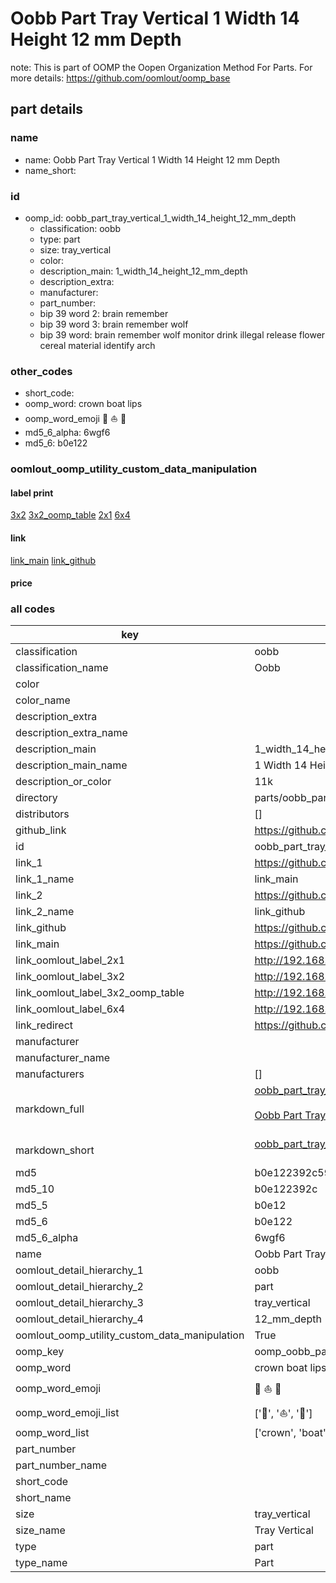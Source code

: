 # Oobb Part Tray Vertical 1 Width 14 Height 12 mm Depth  

note: This is part of OOMP the Oopen Organization Method For Parts. For more details: https://github.com/oomlout/oomp_base

##  part details
  







### name
* name: Oobb Part Tray Vertical 1 Width 14 Height 12 mm Depth
* name_short: 
### id
* oomp_id: oobb_part_tray_vertical_1_width_14_height_12_mm_depth
  * classification: oobb
  * type: part
  * size: tray_vertical
  * color: 
  * description_main: 1_width_14_height_12_mm_depth
  * description_extra: 
  * manufacturer: 
  * part_number: 
  * bip 39 word 2: brain remember
  * bip 39 word 3: brain remember wolf
  * bip 39 word: brain remember wolf monitor drink illegal release flower cereal material identify arch

### other_codes
* short_code: 
* oomp_word: crown boat lips
* oomp_word_emoji :crown: :boat: :lips:
* md5_6_alpha: 6wgf6
* md5_6: b0e122






### oomlout_oomp_utility_custom_data_manipulation
#### label print
[3x2](http://192.168.1.245:1112/?label=oomp%206wgf6)
[3x2_oomp_table](http://192.168.1.108:1112/?label=oomp%206wgf6)
[2x1](http://192.168.1.242:1112/?label=oomp%206wgf6)
[6x4](http://192.168.1.55:1112/?label=oomp%206wgf6)    

#### link

[link_main](https://github.com/oomlout/oomlout_oomp_version_1_messy/tree/main/parts/oobb_part_tray_vertical_1_width_14_height_12_mm_depth) [link_github](https://github.com/oomlout/oomlout_oomp_version_1_messy/tree/main/parts/oobb_part_tray_vertical_1_width_14_height_12_mm_depth)                             

#### price







### all codes 
| key | value |  
| --- | --- |  
| classification | oobb |  
| classification_name | Oobb |  
| color |  |  
| color_name |  |  
| description_extra |  |  
| description_extra_name |  |  
| description_main | 1_width_14_height_12_mm_depth |  
| description_main_name | 1 Width 14 Height 12 mm Depth |  
| description_or_color | 11k |  
| directory | parts/oobb_part_tray_vertical_1_width_14_height_12_mm_depth |  
| distributors | [] |  
| github_link | https://github.com/oomlout/oomlout_oomp_part_src/tree/main/parts/oobb_part_tray_vertical_1_width_14_height_12_mm_depth |  
| id | oobb_part_tray_vertical_1_width_14_height_12_mm_depth |  
| link_1 | https://github.com/oomlout/oomlout_oomp_version_1_messy/tree/main/parts/oobb_part_tray_vertical_1_width_14_height_12_mm_depth |  
| link_1_name | link_main |  
| link_2 | https://github.com/oomlout/oomlout_oomp_version_1_messy/tree/main/parts/oobb_part_tray_vertical_1_width_14_height_12_mm_depth |  
| link_2_name | link_github |  
| link_github | https://github.com/oomlout/oomlout_oomp_version_1_messy/tree/main/parts/oobb_part_tray_vertical_1_width_14_height_12_mm_depth |  
| link_main | https://github.com/oomlout/oomlout_oomp_version_1_messy/tree/main/parts/oobb_part_tray_vertical_1_width_14_height_12_mm_depth |  
| link_oomlout_label_2x1 | http://192.168.1.242:1112/?label=oomp%206wgf6 |  
| link_oomlout_label_3x2 | http://192.168.1.245:1112/?label=oomp%206wgf6 |  
| link_oomlout_label_3x2_oomp_table | http://192.168.1.108:1112/?label=oomp%206wgf6 |  
| link_oomlout_label_6x4 | http://192.168.1.55:1112/?label=oomp%206wgf6 |  
| link_redirect | https://github.com/oomlout/oomlout_oomp_version_1_messy/tree/main/parts/oobb_part_tray_vertical_1_width_14_height_12_mm_depth |  
| manufacturer |  |  
| manufacturer_name |  |  
| manufacturers | [] |  
| markdown_full | [oobb_part_tray_vertical_1_width_14_height_12_mm_depth](none)<br>[](none)<br>[Oobb Part Tray Vertical 1 Width 14 Height 12 Mm Depth](none)<br><br> |  
| markdown_short | [oobb_part_tray_vertical_1_width_14_height_12_mm_depth](none)<br><br> |  
| md5 | b0e122392c5996a5c42188f1f9ad68d7 |  
| md5_10 | b0e122392c |  
| md5_5 | b0e12 |  
| md5_6 | b0e122 |  
| md5_6_alpha | 6wgf6 |  
| name | Oobb Part Tray Vertical 1 Width 14 Height 12 mm Depth |  
| oomlout_detail_hierarchy_1 | oobb |  
| oomlout_detail_hierarchy_2 | part |  
| oomlout_detail_hierarchy_3 | tray_vertical |  
| oomlout_detail_hierarchy_4 | 12_mm_depth |  
| oomlout_oomp_utility_custom_data_manipulation | True |  
| oomp_key | oomp_oobb_part_tray_vertical_1_width_14_height_12_mm_depth |  
| oomp_word | crown boat lips |  
| oomp_word_emoji | :crown: :boat: :lips: |  
| oomp_word_emoji_list | [':crown:', ':boat:', ':lips:'] |  
| oomp_word_list | ['crown', 'boat', 'lips'] |  
| part_number |  |  
| part_number_name |  |  
| short_code |  |  
| short_name |  |  
| size | tray_vertical |  
| size_name | Tray Vertical |  
| type | part |  
| type_name | Part |  
